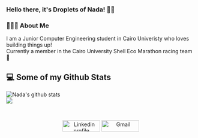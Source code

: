 ### Hello there, it's Droplets of Nada! 💁💦

<div align="left"> 
  <h3> 👨🏻‍💻 About Me </h3>
    I am a Junior Computer Engineering student in Cairo Univeristy who loves building things up!
  <br>
    Currently a member in the Cairo University Shell Eco Marathon racing team 🚗
</div> 


## 💻 Some of my Github Stats 

![Nada's github stats](https://github-readme-stats.vercel.app/api?username=nadakhalled&show_icons=true&title_color=fff&icon_color=79ff97&text_color=9f9f9f&bg_color=151515&theme=synthwave)
<br>
<img src="https://github-readme-stats.vercel.app/api/top-langs/?username=nadakhalled&theme=radical&layout=compact&height=28" />

<br>
<p align="center">
    <a href="https://www.linkedin.com/in/nada-elkhamy-5402b6188/"><img alt="Linkedin profile" title="Linkedin" src="https://raw.githubusercontent.com/Thomas-George-T/Thomas-George-T/master/assets/linkedin.svg" width="100" height="30" /></a>
    <a href="mailto:nadaelkhamy@gmail.com"><img alt="Gmail" src="https://raw.githubusercontent.com/Thomas-George-T/Thomas-George-T/master/assets/google-gmail.svg" title="Email" width="100" height="30" /></a>
